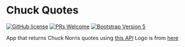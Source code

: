 # Chuck Quotes

[![GitHub license](https://img.shields.io/github/license/Naereen/StrapDown.js.svg)](https://github.com/GabrielCrackPro/chuck-quotes/master/LICENSE)
[![PRs Welcome](https://img.shields.io/badge/PRs-welcome-brightgreen.svg?style=flat-square)](https://github.com/GabrielCrackPro/chuck-quotes/pulls)
[![Bootstrap Version 5](https://img.shields.io/badge/Bootstrap-5.0-blueviolet?style=flat-square&logo=bootstrap)](https://getbootstrap.com/docs/versions/)

App that returns Chuck Norris quotes using <a href="https://api.chucknorris.io/" target="blank">this API</a>
Logo is from <a href="https://img.icons8.com/plasticine/2x/chuck-norris.png" target="blank">here</a>
